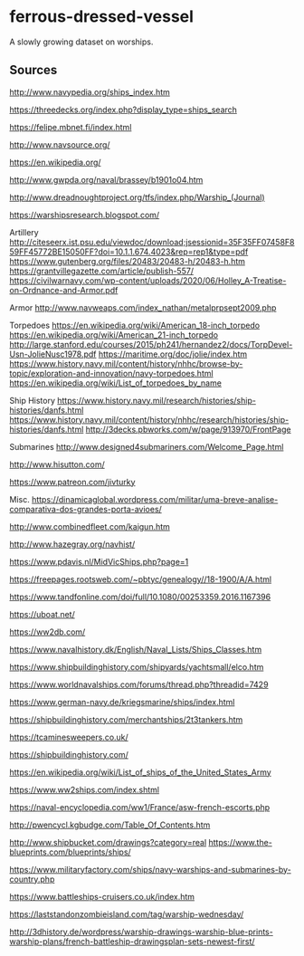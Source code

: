 # ferrous-dressed-vessel

A slowly growing dataset on worships.

## Sources

http://www.navypedia.org/ships_index.htm

https://threedecks.org/index.php?display_type=ships_search

https://felipe.mbnet.fi/index.html

http://www.navsource.org/

https://en.wikipedia.org/

http://www.gwpda.org/naval/brassey/b1901o04.htm

http://www.dreadnoughtproject.org/tfs/index.php/Warship_(Journal)

https://warshipsresearch.blogspot.com/

Artillery
http://citeseerx.ist.psu.edu/viewdoc/download;jsessionid=35F35FF07458F859FF45772BE15050FF?doi=10.1.1.674.4023&rep=rep1&type=pdf
https://www.gutenberg.org/files/20483/20483-h/20483-h.htm
https://grantvillegazette.com/article/publish-557/
https://civilwarnavy.com/wp-content/uploads/2020/06/Holley_A-Treatise-on-Ordnance-and-Armor.pdf

Armor
http://www.navweaps.com/index_nathan/metalprpsept2009.php

Torpedoes
https://en.wikipedia.org/wiki/American_18-inch_torpedo
https://en.wikipedia.org/wiki/American_21-inch_torpedo
http://large.stanford.edu/courses/2015/ph241/hernandez2/docs/TorpDevel-Usn-JolieNusc1978.pdf
https://maritime.org/doc/jolie/index.htm
https://www.history.navy.mil/content/history/nhhc/browse-by-topic/exploration-and-innovation/navy-torpedoes.html
https://en.wikipedia.org/wiki/List_of_torpedoes_by_name

Ship History
https://www.history.navy.mil/research/histories/ship-histories/danfs.html
https://www.history.navy.mil/content/history/nhhc/research/histories/ship-histories/danfs.html
http://3decks.pbworks.com/w/page/913970/FrontPage

Submarines
http://www.designed4submariners.com/Welcome_Page.html

http://www.hisutton.com/

https://www.patreon.com/jivturky

Misc.
https://dinamicaglobal.wordpress.com/militar/uma-breve-analise-comparativa-dos-grandes-porta-avioes/

http://www.combinedfleet.com/kaigun.htm

http://www.hazegray.org/navhist/

https://www.pdavis.nl/MidVicShips.php?page=1

https://freepages.rootsweb.com/~pbtyc/genealogy//18-1900/A/A.html

https://www.tandfonline.com/doi/full/10.1080/00253359.2016.1167396

https://uboat.net/

https://ww2db.com/

https://www.navalhistory.dk/English/Naval_Lists/Ships_Classes.htm

https://www.shipbuildinghistory.com/shipyards/yachtsmall/elco.htm

https://www.worldnavalships.com/forums/thread.php?threadid=7429

https://www.german-navy.de/kriegsmarine/ships/index.html

https://shipbuildinghistory.com/merchantships/2t3tankers.htm

https://tcaminesweepers.co.uk/

https://shipbuildinghistory.com/

https://en.wikipedia.org/wiki/List_of_ships_of_the_United_States_Army

https://www.ww2ships.com/index.shtml

https://naval-encyclopedia.com/ww1/France/asw-french-escorts.php

http://pwencycl.kgbudge.com/Table_Of_Contents.htm

http://www.shipbucket.com/drawings?category=real
https://www.the-blueprints.com/blueprints/ships/

https://www.militaryfactory.com/ships/navy-warships-and-submarines-by-country.php

https://www.battleships-cruisers.co.uk/index.htm

https://laststandonzombieisland.com/tag/warship-wednesday/

http://3dhistory.de/wordpress/warship-drawings-warship-blue-prints-warship-plans/french-battleship-drawingsplan-sets-newest-first/